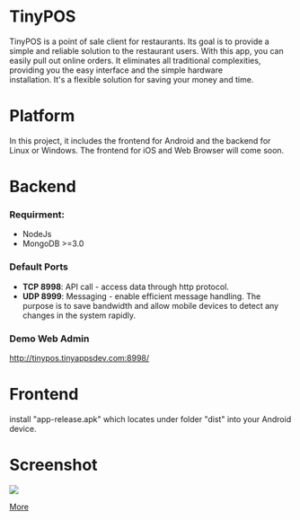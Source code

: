 # TinyPOS
TinyPOS is a point of sale client for restaurants. Its goal is to provide a simple and reliable
solution to the restaurant users. With this app, you can easily pull out online orders. It eliminates
all traditional complexities, providing you the easy interface and the simple hardware
installation. It's a flexible solution for saving your money and time.


# Platform
In this project, it includes the frontend for Android and the backend for Linux or Windows. The frontend for iOS and Web Browser will come soon.


# Backend
### Requirment:
* NodeJs
* MongoDB >=3.0

### Default Ports
* **TCP 8998**: API call - access data through http protocol.
* **UDP 8999**: Messaging - enable efficient message handling. The purpose is to save bandwidth and allow mobile devices to detect any changes in the system rapidly.

### Demo Web Admin
http://tinypos.tinyappsdev.com:8998/


# Frontend
install "app-release.apk" which locates under folder "dist" into your Android device.

# Screenshot

![](https://raw.githubusercontent.com/michaelhuang8192/TinyPOS/master/screenshot_600/device-2016-12-21-132759.png)

[More](screenshot_600)
 
